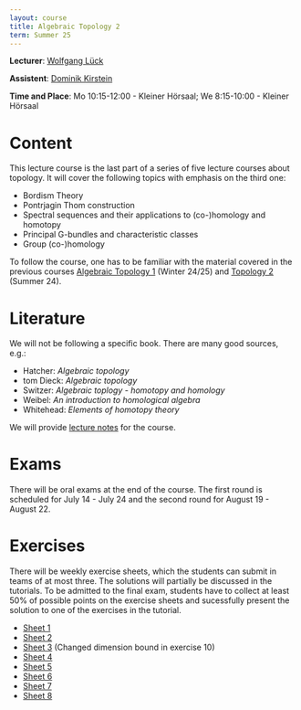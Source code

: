 ```yaml
---
layout: course
title: Algebraic Topology 2
term: Summer 25
---
```


**Lecturer**: [Wolfgang Lück](https://him-lueck.uni-bonn.de/)

**Assistent**: [Dominik Kirstein](https://dkirstein.github.io)

**Time and Place**: Mo 10:15-12:00 - Kleiner Hörsaal; We 8:15-10:00 - Kleiner Hörsaal

# Content
This lecture course is the last part of a series of five lecture courses about topology.
It will cover the following topics with emphasis on the third one:
- Bordism Theory
- Pontrjagin Thom construction
- Spectral sequences and their applications to (co-)homology and homotopy
- Principal G-bundles and characteristic classes
- Group (co-)homology

To follow the course, one has to be familiar with the material covered in the previous courses [Algebraic Topology 1](https://dkirstein.github.io/courses/2425-algtop1) (Winter 24/25) and [Topology 2](https://sites.google.com/view/christian-kremer-math/teaching/topology-2-ss-24) (Summer 24).

# Literature
We will not be following a specific book. There are many good sources, e.g.:
- Hatcher: *Algebraic topology*
- tom Dieck: *Algebraic topology*
- Switzer: *Algebraic toplogy - homotopy and homology*
- Weibel: *An introduction to homological algebra*
- Whitehead: *Elements of homotopy theory*

We will provide [lecture notes](https://him-lueck.uni-bonn.de/data/script_AlgTop_www.pdf) for the course.

# Exams
There will be oral exams at the end of the course.
The first round is scheduled for July 14 - July 24 and the second round for August 19 - August 22.

# Exercises
There will be weekly exercise sheets, which the students can submit in teams of at most three.
The solutions will partially be discussed in the tutorials.
To be admitted to the final exam, students have to collect at least 50% of possible points on the exercise sheets and sucessfully present the solution to one of the exercises in the tutorial.

 - [Sheet 1]({{site.url}}{{site.baseurl}}/pdfs/25_AlgTop2/sheet01.pdf)
 - [Sheet 2]({{site.url}}{{site.baseurl}}/pdfs/25_AlgTop2/sheet02.pdf)
 - [Sheet 3]({{site.url}}{{site.baseurl}}/pdfs/25_AlgTop2/sheet03.pdf) (Changed dimension bound in exercise 10)
 - [Sheet 4]({{site.url}}{{site.baseurl}}/pdfs/25_AlgTop2/sheet04.pdf)
 - [Sheet 5]({{site.url}}{{site.baseurl}}/pdfs/25_AlgTop2/sheet05.pdf)
 - [Sheet 6]({{site.url}}{{site.baseurl}}/pdfs/25_AlgTop2/sheet06.pdf)
 - [Sheet 7]({{site.url}}{{site.baseurl}}/pdfs/25_AlgTop2/sheet07.pdf)
 - [Sheet 8]({{site.url}}{{site.baseurl}}/pdfs/25_AlgTop2/sheet08.pdf)
